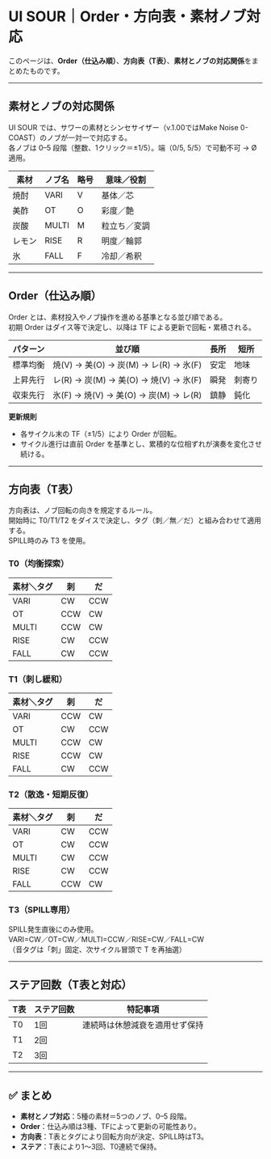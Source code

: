 # UI SOUR｜Order・方向表・素材ノブ対応

このページは、**Order（仕込み順）**、**方向表（T表）**、**素材とノブの対応関係**をまとめたものです。  

---

## 素材とノブの対応関係

UI SOUR では、サワーの素材とシンセサイザー（v.1.00ではMake Noise 0-COAST）のノブが一対一で対応する。  
各ノブは 0–5 段階（整数、1クリック＝±1/5）。端（0/5, 5/5）で可動不可 → Ø適用。

| 素材       | ノブ名   | 略号 | 意味／役割        |
|------------|----------|------|-------------------|
| 焼酎       | VARI     | V    | 基体／芯          |
| 美酢       | OT       | O    | 彩度／艶          |
| 炭酸       | MULTI    | M    | 粒立ち／変調      |
| レモン     | RISE     | R    | 明度／輪郭        |
| 氷         | FALL     | F    | 冷却／希釈        |

---

## Order（仕込み順）

Order とは、素材投入やノブ操作を進める基準となる並び順である。  
初期 Order はダイス等で決定し、以降は TF による更新で回転・累積される。

| パターン   | 並び順                         | 長所   | 短所   |
|------------|--------------------------------|--------|--------|
| 標準均衡   | 焼(V) → 美(O) → 炭(M) → レ(R) → 氷(F) | 安定   | 地味   |
| 上昇先行   | レ(R) → 炭(M) → 美(O) → 焼(V) → 氷(F) | 瞬発   | 刺寄り |
| 収束先行   | 氷(F) → 焼(V) → 美(O) → 炭(M) → レ(R) | 鎮静   | 鈍化   |

**更新規則**  
- 各サイクル末の TF（±1/5）により Order が回転。  
- サイクル進行は直前 Order を基準とし、累積的な位相ずれが演奏を変化させ続ける。  

---

## 方向表（T表）

方向表は、ノブ回転の向きを規定するルール。  
開始時に T0/T1/T2 をダイスで決定し、タグ（刺／無／だ）と組み合わせて適用する。  
SPILL時のみ T3 を使用。

### T0（均衡探索）

| 素材＼タグ | 刺   | だ   |
|------------|------|------|
| VARI       | CW   | CCW  |
| OT         | CCW  | CW   |
| MULTI      | CCW  | CW   |
| RISE       | CW   | CCW  |
| FALL       | CW   | CCW  |

### T1（刺し緩和）

| 素材＼タグ | 刺   | だ   |
|------------|------|------|
| VARI       | CCW  | CW   |
| OT         | CW   | CCW  |
| MULTI      | CCW  | CW   |
| RISE       | CCW  | CW   |
| FALL       | CW   | CCW  |

### T2（散逸・短期反復）

| 素材＼タグ | 刺   | だ   |
|------------|------|------|
| VARI       | CW   | CCW  |
| OT         | CW   | CCW  |
| MULTI      | CW   | CCW  |
| RISE       | CW   | CCW  |
| FALL       | CCW  | CW   |

### T3（SPILL専用）

SPILL発生直後にのみ使用。  
VARI=CW／OT=CW／MULTI=CCW／RISE=CW／FALL=CW  
（音タグは「刺」固定、次サイクル冒頭で T を再抽選）

---

## ステア回数（T表と対応）

| T表  | ステア回数 | 特記事項                        |
|------|------------|---------------------------------|
| T0   | 1回        | 連続時は休憩減衰を適用せず保持 |
| T1   | 2回        |                                 |
| T2   | 3回        |                                 |

---

## ✅ まとめ

- **素材とノブ対応**：5種の素材＝5つのノブ、0–5 段階。  
- **Order**：仕込み順は3種、TFによって更新の可能性あり。  
- **方向表**：T表とタグにより回転方向が決定、SPILL時はT3。  
- **ステア**：T表により1〜3回、T0連続で保持。  
